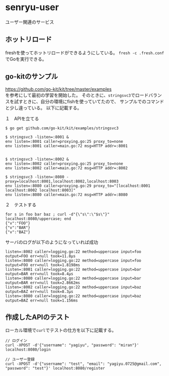 # senryu-user
ユーザー関連のサービス

## ホットリロード
freshを使ってホットリロードができるようにしている。
`fresh -c .fresh.conf`でGoを実行できる。

## go-kitのサンプル
https://github.com/go-kit/kit/tree/master/examples  
を参考にして最初の学習を開始した。
そのときに、`stringsvc3`でロードバランスを試すときに、自分の環境にfishを使っていてたので、
サンプルでのコマンドと少し違っている。
以下に記載する。

１　APIを立てる
```
$ go get github.com/go-kit/kit/examples/stringsvc3

$ stringsvc3 -listen=:8001 &
env listen=:8001 caller=proxying.go:25 proxy_to=none
env listen=:8001 caller=main.go:72 msg=HTTP addr=:8001


$ stringsvc3 -listen=:8002 &
env listen=:8002 caller=proxying.go:25 proxy_to=none
env listen=:8002 caller=main.go:72 msg=HTTP addr=:8002

$ stringsvc3 -listen=:8080 -proxy=localhost:8001,localhost:8002,localhost:8003
env listen=:8080 caller=proxying.go:29 proxy_to="[localhost:8001 localhost:8002 localhost:8003]"
env listen=:8080 caller=main.go:72 msg=HTTP addr=:8080
```

２　テストする
```
for s in foo bar baz ; curl -d"{\"s\":\"$s\"}" localhost:8080/uppercase; end
{"v":"FOO"}
{"v":"BAR"}
{"v":"BAZ"}
```

サーバのログが以下のようになっていれば成功
```
listen=:8002 caller=logging.go:22 method=uppercase input=foo output=FOO err=null took=11.8µs
listen=:8080 caller=logging.go:22 method=uppercase input=foo output=FOO err=null took=1.8198ms
listen=:8001 caller=logging.go:22 method=uppercase input=bar output=BAR err=null took=8.4µs
listen=:8080 caller=logging.go:22 method=uppercase input=bar output=BAR err=null took=2.8662ms
listen=:8002 caller=logging.go:22 method=uppercase input=baz output=BAZ err=null took=8.3µs
listen=:8080 caller=logging.go:22 method=uppercase input=baz output=BAZ err=null took=1.156ms
```

## 作成したAPIのテスト
ローカル環境で`curl`でテストの仕方を以下に記載する。
```
// ログイン
curl -XPOST -d'{"username": "yagiyu", "password": "miran"}' localhost:8080/login

// ユーザー登録
curl -XPOST -d'{"username": "test", "email": "yagiyu.0725@gmail.com",  "password": "test"}' localhost:8080/register
```
